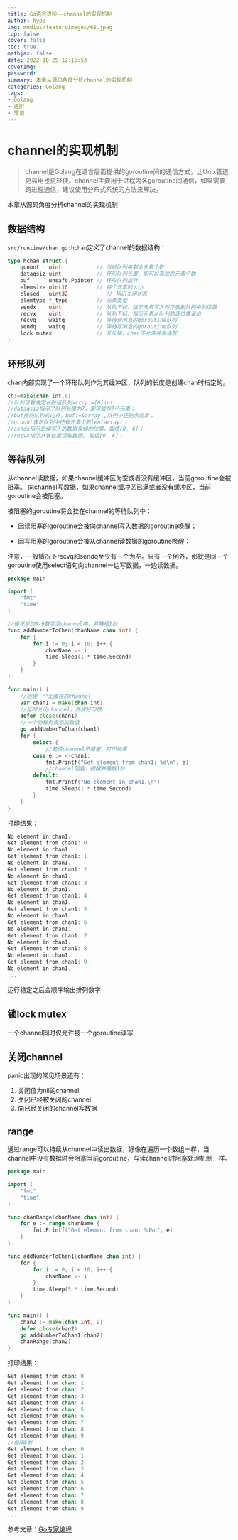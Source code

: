 ```yaml
---
title: Go语言进阶——channel的实现机制
author: hypo
img: medias/featureimages/68.jpeg
top: false
cover: false
toc: true
mathjax: false
date: 2022-10-25 12:16:53
coverImg:
password:
summary: 本章从源码角度分析channel的实现机制
categories: Golang
tags:
- Golang
- 进阶
- 笔记
---
```

# channel的实现机制

> channel是Golang在语言层面提供的goroutine间的通信方式，比Unix管道更易用也更轻便。channel主要用于进程内各goroutine间通信，如果需要跨进程通信，建议使用分布式系统的方法来解决。

本章从源码角度分析channel的实现机制

## 数据结构

`src/runtime/chan.go:hchan`定义了channel的数据结构：

```go
type hchan struct {
    qcount   uint           // 当前队列中剩余元素个数
    dataqsiz uint           // 环形队列长度，即可以存放的元素个数
    buf      unsafe.Pointer // 环形队列指针
    elemsize uint16         // 每个元素的大小
    closed   uint32            // 标识关闭状态
    elemtype *_type         // 元素类型
    sendx    uint           // 队列下标，指示元素写入时存放到队列中的位置
    recvx    uint           // 队列下标，指示元素从队列的该位置读出
    recvq    waitq          // 等待读消息的goroutine队列
    sendq    waitq          // 等待写消息的goroutine队列
    lock mutex              // 互斥锁，chan不允许并发读写
}
```

## 环形队列

chan内部实现了一个环形队列作为其缓冲区，队列的长度是创建chan时指定的。

```go
ch:=make(chan int,6)
//队列可看成定长数组队列arrry:=[6]int
//dataqsiz指示了队列长度为7，即可缓存7个元素；
//buf指向队列的内存，buf:=&array ,队列中还剩余元素；
//qcount表示队列中还有元素个数len(array)；
//sendx指示后续写入的数据存储的位置，取值[0, 6]；
//recvx指示从该位置读取数据, 取值[0, 6]；
```

## 等待队列

从channel读数据，如果channel缓冲区为空或者没有缓冲区，当前goroutine会被阻塞。
向channel写数据，如果channel缓冲区已满或者没有缓冲区，当前goroutine会被阻塞。

被阻塞的goroutine将会挂在channel的等待队列中：

- 因读阻塞的goroutine会被向channel写入数据的goroutine唤醒；

- 因写阻塞的goroutine会被从channel读数据的goroutine唤醒；

注意，一般情况下recvq和sendq至少有一个为空。只有一个例外，那就是同一个goroutine使用select语句向channel一边写数据，一边读数据。

```go
package main

import (
	"fmt"
	"time"
)

//循环添加0-9数字至channel中，并睡眠1秒
func addNumberToChan(chanName chan int) {
	for {
		for i := 0; i < 10; i++ {
			chanName <- i
			time.Sleep(1 * time.Second)
		}
	}
}

func main() {
    //创建一个无缓存的channel
	var chan1 = make(chan int)
    //延时关闭channel，养成好习惯
    defer close(chan1)
    //一个协程负责添加数值
	go addNumberToChan(chan1)
	for {
		select {
            //若读channel不阻塞，打印结果
		case e := <-chan1:
			fmt.Printf("Get element from chan1: %d\n", e)
            //channel阻塞，提醒并睡眠1秒
		default:
			fmt.Printf("No element in chan1.\n")
			time.Sleep(1 * time.Second)
		}
	}
}
```

打印结果：

```go
No element in chan1.
Get element from chan1: 0
No element in chan1.
Get element from chan1: 1
No element in chan1.
Get element from chan1: 2
No element in chan1.
Get element from chan1: 3
No element in chan1.
Get element from chan1: 4
No element in chan1.
Get element from chan1: 5
No element in chan1.
Get element from chan1: 6
No element in chan1.
Get element from chan1: 7
No element in chan1.
Get element from chan1: 8
No element in chan1.
Get element from chan1: 9
No element in chan1.
...
```

运行稳定之后会顺序输出排列数字

## 锁lock mutex

一个channel同时仅允许被一个goroutine读写

## 关闭channel

panic出现的常见场景还有：

1. 关闭值为nil的channel
2. 关闭已经被关闭的channel
3. 向已经关闭的channel写数据

## range

通过range可以持续从channel中读出数据，好像在遍历一个数组一样，当channel中没有数据时会阻塞当前goroutine，与读channel时阻塞处理机制一样。

```go
package main

import (
	"fmt"
	"time"
)

func chanRange(chanName chan int) {
	for e := range chanName {
		fmt.Printf("Get element from chan: %d\n", e)
	}
}

func addNumberToChan1(chanName chan int) {
	for {
		for i := 0; i < 10; i++ {
			chanName <- i
		}
		time.Sleep(5 * time.Second)
	}
}

func main() {
	chan2 := make(chan int, 9)
	defer close(chan2)
	go addNumberToChan1(chan2)
	chanRange(chan2)
}
```

打印结果：

```go
Get element from chan: 0
Get element from chan: 1
Get element from chan: 2
Get element from chan: 3
Get element from chan: 4
Get element from chan: 5
Get element from chan: 6
Get element from chan: 7
Get element from chan: 8
Get element from chan: 9
//每隔5秒
Get element from chan: 0
Get element from chan: 1
Get element from chan: 2
Get element from chan: 3
Get element from chan: 4
Get element from chan: 5
Get element from chan: 6
Get element from chan: 7
Get element from chan: 8
Get element from chan: 9
...
```

参考文章：[Go专家编程](https://topgoer.cn/docs/gozhuanjia/gochan4)